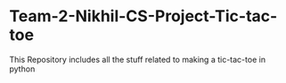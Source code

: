 # Team-2-Nikhil-CS-Project-Tic-tac-toe
This Repository includes all the stuff related to making a tic-tac-toe in python
